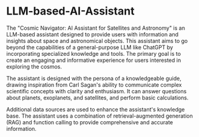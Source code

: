 # LLM-based-AI-Assistant
The "Cosmic Navigator: AI Assistant for Satellites and Astronomy" is an LLM-based assistant designed to provide users with information and insights about space and astronomical objects. This assistant aims to go beyond the capabilities of a general-purpose LLM like ChatGPT by incorporating specialized knowledge and tools. The primary goal is to create an engaging and informative experience for users interested in exploring the cosmos.

The assistant is designed with the persona of a knowledgeable guide, drawing inspiration from Carl Sagan's ability to communicate complex scientific concepts with clarity and enthusiasm. It can answer questions about planets, exoplanets, and satellites, and perform basic calculations.

Additional data sources are used to enhance the assistant's knowledge base. The assistant uses a combination of retrieval-augmented generation (RAG) and function calling to provide comprehensive and accurate information.

